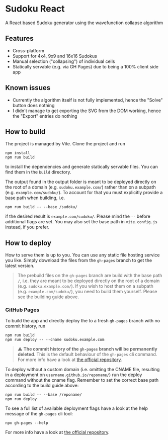 # Sudoku React
A React based Sudoku generator using the wavefunction collapse algorithm


## Features
* Cross-platform
* Support for 4x4, 9x9 and 16x16 Sudokus
* Manual selection ("collapsing") of individual cells
* Statically servable (e.g. via GH Pages) due to being a 100% client side app


## Known issues
* Currently the algorithm itself is not fully implemented, hence the "Solve" button does nothing
* I didn't manage to get exporting the SVG from the DOM working, hence the "Export" entries do nothing


## How to build
The project is managed by Vite. Clone the project and run
```console
npm install
npm run build
```
to install the dependencies and generate statically servable files. You can find them in the `build` directory.

The output found in the output folder is meant to be deployed directly on the root of a domain (e.g. `sudoku.example.com/`) rather than on a subpath (e.g. `example.com/sudoku/`). To account for that you must explicitly provide a base path when building, i.e.
```console
npm run build -- --base /sudoku/
```
if the desired result is `example.com/sudoku/`. Please mind the `--` before additional flags are set. You may also set the base path in `vite.config.js` instead, if you prefer.


## How to deploy
How to serve them is up to you. You can use any static file hosting service you like. Simply download the files from the `gh-pages` branch to get the latest version.
> The prebuild files on the `gh-pages` branch are build with the base path `/`, i.e. they are meant to be deployed directly on the root of a domain (e.g. `sudoku.example.com/`). If you wish to host them on a subpath (e.g. `example.com/sudoku/`), you need to build them yourself. Please see the building guide above.

### GitHub Pages
To build the app and directly deploy the to a fresh `gh-pages` branch with no commit history, run
```console
npm run build
npm run deploy -- --cname sudoku.example.com
```
> :warning: **The commit history of the `gh-pages` branch will be permanently deleted**.
This is the default behaviour of the `gh-pages` cli command. For more info have a look at [the official repository](https://github.com/tschaub/gh-pages).

To deploy without a custom domain (i.e. omitting the CNAME file, resulting in a deployment on `username.github.io/reponame/`) run the deploy command without the cname flag. Remember to set the correct base path according to the build guide above:
```console
npm run build -- --base /reponame/
npm run deploy
```

To see a full list of available deployment flags have a look at the help message of the `gh-pages` cli tool:
```console
npx gh-pages --help
```
For more info have a look at [the official repository](https://github.com/tschaub/gh-pages).
